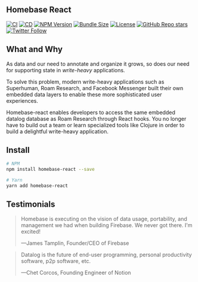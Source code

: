 ## Homebase React

[![CI](https://github.com/homebaseio/homebase-react/workflows/CI/badge.svg)](https://github.com/homebaseio/homebase-react/actions?query=workflow%3ACI)
[![CD](https://github.com/homebaseio/homebase-react/workflows/CD/badge.svg)](https://github.com/homebaseio/homebase-react/actions?query=workflow%3ACD)
[![NPM Version](https://img.shields.io/npm/v/homebase-react)](https://www.npmjs.com/package/homebase-react)
[![Bundle Size](https://img.shields.io/bundlephobia/minzip/homebase-react)](https://www.npmjs.com/package/homebase-react)
[![License](https://img.shields.io/github/license/homebaseio/homebase-react.svg)](LICENSE)
[![GitHub Repo stars](https://img.shields.io/github/stars/homebaseio/homebase-react?style=social)](https://github.com/homebaseio/homebase-react)
[![Twitter Follow](https://img.shields.io/twitter/follow/homebase__io?label=Follow&style=social)](https://twitter.com/homebase__io)

## What and Why

As data and our need to annotate and organize it grows, so does our need for supporting state in *write-heavy* applications.

To solve this problem, modern write-heavy applications such as Superhuman, Roam Research, and Facebook Messenger built their own embedded data layers to enable these more sophisticated user experiences. 

Homebase-react enables developers to access the same embedded datalog database as Roam Research through React hooks. You no longer have to build out a team or learn specialized tools like Clojure in order to build a delightful write-heavy application.

## Install

```bash
# NPM
npm install homebase-react --save

# Yarn
yarn add homebase-react
```

## Testimonials
> Homebase is executing on the vision of data usage, portability, and management we had when building Firebase. We never got there. I'm excited!
>
> —James Tamplin, Founder/CEO of Firebase

> Datalog is the future of end-user programming, personal productivity software, p2p software, etc.
>
> —Chet Corcos, Founding Engineer of Notion
